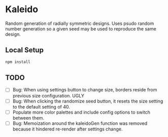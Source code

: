 # Kaleido

Random generation of radially symmetric designs. Uses psudo random number generation so a given seed may be used to reproduce the same design.

## Local Setup

```sh
npm install
```

## TODO

- [ ] Bug: When using settings button to change size, borders reside from previous size configuration. UGLY
- [ ] Bug: When clicking the randomize seed button, it resets the size setting to the default setting of 40.
- [ ] Populate more color palettes and include config options to switch between them.
- [ ] Bug: Memoization around the kaleidoGen function was removed because it hindered re-render after settings change.
